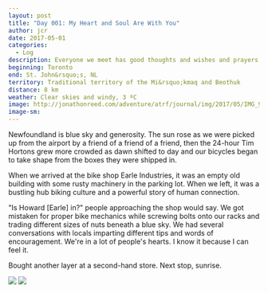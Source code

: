 ```yaml
---
layout: post
title: "Day 001: My Heart and Soul Are With You"
author: jcr
date: 2017-05-01
categories:
  - Log
description: Everyone we meet has good thoughts and wishes and prayers.
beginning: Toronto
end: St. John&rsquo;s, NL
territory: Traditional territory of the Mi&rsquo;kmaq and Beothuk
distance: 8 km
weather: Clear skies and windy, 3 ºC
image: http://jonathonreed.com/adventure/atrf/journal/img/2017/05/IMG_9769-atrf-ac-2000-web.jpg
image-sm:
---
```


Newfoundland is blue sky and generosity. The sun rose as we were picked up from the airport by a friend of a friend of a friend, then the 24-hour Tim Hortons grew more crowded as dawn shifted to day and our bicycles began to take shape from the boxes they were shipped in.

When we arrived at the bike shop Earle Industries, it was an empty old building with some rusty machinery in the parking lot. When we left, it was a bustling hub  biking culture and a powerful story of human connection.

"Is Howard [Earle] in?" people approaching the shop would say. We got mistaken for proper bike mechanics while screwing bolts onto our racks and trading different sizes of nuts beneath a blue sky. We had several conversations with locals imparting different tips and words of encouragement. We're in a lot of people's hearts. I know it because I can feel it.

Bought another layer at a second-hand store. Next stop, sunrise.

<img src="http://jonathonreed.com/adventure/atrf/journal/img/2017/05/IMG_9778-atrf-ac-2000-web.jpg">
<img src="http://jonathonreed.com/adventure/atrf/journal/img/2017/05/IMG_9765-atrf-ac-2000-web.jpg">